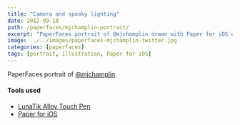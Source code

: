 ```yaml
---
title: "Camera and spooky lighting"
date: 2012-09-18
path: /paperfaces/mjchamplin-portrait/
excerpt: "PaperFaces portrait of @mjchamplin drawn with Paper for iOS on an iPad."
image: ../../images/paperfaces-mjchamplin-twitter.jpg
categories: [paperfaces]
tags: [portrait, illustration, Paper for iOS]
---
```


PaperFaces portrait of [@mjchamplin](https://twitter.com/mjchamplin).

#### Tools used

- [LunaTik Alloy Touch Pen](https://www.amazon.com/gp/product/B00821TR7G/ref=as_li_ss_tl?ie=UTF8&tag=mademist-20&linkCode=as2&camp=1789&creative=390957&creativeASIN=B00821TR7G)
- [Paper for iOS](https://paper.bywetransfer.com/)
